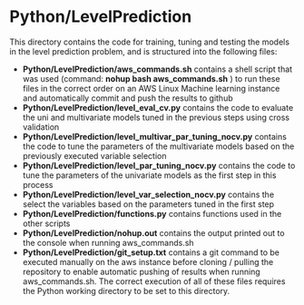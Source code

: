 # Python/LevelPrediction
This directory  contains the code for training, tuning and testing the models in the level prediction problem, and is structured into the following files:
* **Python/LevelPrediction/aws_commands.sh** contains a shell script that was used (command: **nohup bash aws_commands.sh** ) to run these files in the correct order on an AWS Linux Machine learning instance and automatically commit and push the results to github
* **Python/LevelPrediction/level_eval_cv.py** contains the code to evaluate the uni and multivariate models tuned in the previous steps using cross validation
* **Python/LevelPrediction/level_multivar_par_tuning_nocv.py** contains the code to tune the parameters of the  multivariate models based on the previously executed variable selection
* **Python/LevelPrediction/level_par_tuning_nocv.py** contains the code to tune the parameters of the  univariate models as the first step in this process
* **Python/LevelPrediction/level_var_selection_nocv.py** contains the select the variables based on the parameters tuned in the first step
* **Python/LevelPrediction/functions.py** contains functions used in the other scripts
* **Python/LevelPrediction/nohup.out** contains the output printed out to the console when running aws_commands.sh
* **Python/LevelPrediction/git_setup.txt** contains a git command to be executed manually on the aws instance before cloning / pulling the repository to enable automatic pushing of results when running aws_commands.sh.
The correct execution of all of these files requires the Python working directory to be set to this directory.
